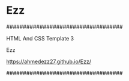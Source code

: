 # Ezz
###################################

HTML And CSS Template 3

Ezz

https://ahmedezz27.github.io/Ezz/

###################################

